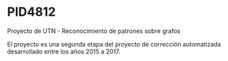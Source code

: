 # PID4812

Proyecto de UTN - Reconocimiento de patrones sobre grafos

El proyecto es una segunda etapa del proyecto de corrección automatizada desarrollado entre los años 2015 a 2017.


